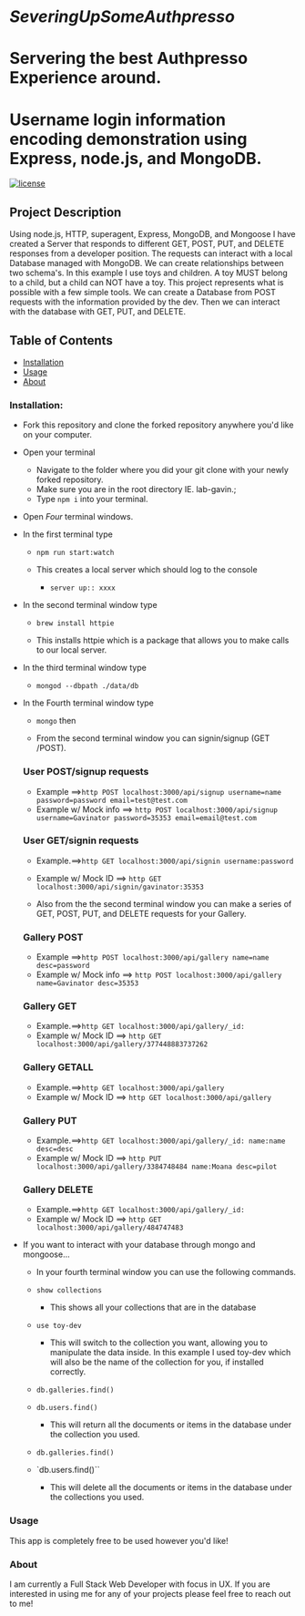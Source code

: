 # *SeveringUpSomeAuthpresso*
# Servering the best Authpresso Experience around.

# Username login information encoding demonstration using Express, node.js, and MongoDB.
[![license](https://img.shields.io/github/license/mashape/apistatus.svg)]()

## Project Description
Using node.js, HTTP, superagent, Express, MongoDB, and Mongoose I have created a Server that responds to different GET, POST, PUT, and DELETE responses from a developer position. The requests can interact with a local Database managed with MongoDB. We can create relationships between two schema's. In this example I use toys and children. A toy MUST belong to a child, but a child can NOT have a toy. This project represents what is possible with a few simple tools. We can create a Database from POST requests with the information provided by the dev. Then we can interact with the database with GET, PUT, and DELETE.

## Table of Contents
+ [Installation](#installation)
+ [Usage](#Usage)
+ [About](#About)

### Installation:
+ Fork this repository and clone the forked repository anywhere you'd like on your computer.

+ Open your terminal
  + Navigate to the folder where you did your git clone with your newly forked repository.
  + Make sure you are in the root directory IE. lab-gavin.;
  + Type `npm i` into your terminal.
+ Open *Four* terminal windows.
+ In the first terminal type
  + `npm run start:watch`

  + This creates a local server which should log to the console
    + `server up:: xxxx`

+ In the second terminal window type
  + `brew install httpie`

  + This installs httpie which is a package that allows you to make calls to our local server.

+ In the third terminal window type
    + `mongod --dbpath ./data/db`

+ In the Fourth terminal window type
  + `mongo` then

  + From the second terminal window you can signin/signup (GET /POST).
  ### User POST/signup requests
  + Example ==>`http POST localhost:3000/api/signup username=name password=password email=test@test.com`
  + Example w/ Mock info ==> `http POST localhost:3000/api/signup username=Gavinator password=35353 email=email@test.com`

  ### User GET/signin requests
  + Example.==>`http GET localhost:3000/api/signin username:password`
  + Example w/ Mock ID ==> `http GET localhost:3000/api/signin/gavinator:35353`



  + Also from the the second terminal window you can make a series of GET, POST, PUT, and DELETE requests for your Gallery.
  ### Gallery POST
  + Example ==>`http POST localhost:3000/api/gallery name=name desc=password`
  + Example w/ Mock info ==> `http POST localhost:3000/api/gallery name=Gavinator desc=35353`

  ### Gallery GET
  + Example.==>`http GET localhost:3000/api/gallery/_id:`
  + Example w/ Mock ID ==> `http GET localhost:3000/api/gallery/377448883737262`

  ### Gallery GETALL
  + Example.==>`http GET localhost:3000/api/gallery`
  + Example w/ Mock ID ==> `http GET localhost:3000/api/gallery`

  ### Gallery PUT
  + Example.==>`http GET localhost:3000/api/gallery/_id: name:name desc=desc`
  + Example w/ Mock ID ==> `http PUT localhost:3000/api/gallery/3384748484 name:Moana desc=pilot`

  ### Gallery DELETE
  + Example.==>`http GET localhost:3000/api/gallery/_id:`
  + Example w/ Mock ID ==> `http GET localhost:3000/api/gallery/484747483`


  <!-- ## Example Requests
  * **POST /api/toy** (requires bearer auth token)
  `https://localhost:8080/api/toy`
  ```js
  <!-- Example Body -->
  <!-- {
    "name": "barney,
    "desc": "purple dino"
  } -->



<!-- ```
for code blocks
``` -->

+ If you want to interact with your database through mongo and mongoose...
  + In your fourth terminal window you can use the following commands.

  + `show collections`
    + This shows all your collections that are in the database

  + `use toy-dev`
    + This will switch to the collection you want, allowing you to manipulate the data inside. In this example I used toy-dev which will also be the name of the collection for you, if installed correctly.

  + `db.galleries.find()`
  + `db.users.find()`
    + This will return all the documents or items in the database under the collection you used.

  + `db.galleries.find()`
  + `db.users.find()``
    + This will delete all the documents or items in the database under the collections you used.

### Usage
This app is completely free to be used however you'd like!


### About
I am currently a Full Stack Web Developer with focus in UX. If you are interested in using me for any of your projects please feel free to reach out to me!
